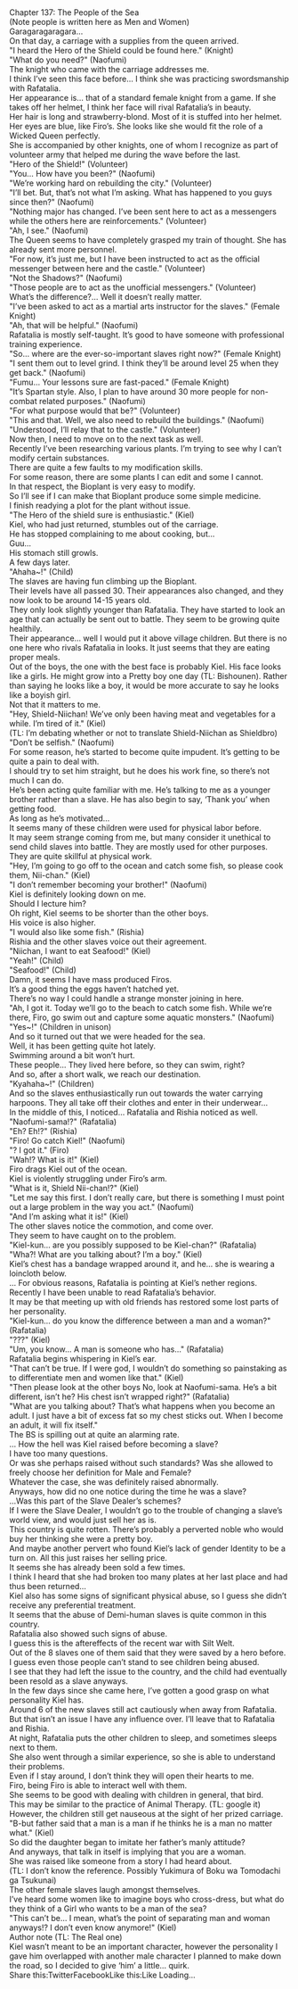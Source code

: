 <br/>
<br/>
Chapter 137: The People of the Sea<br/>
(Note people is written here as Men and Women)<br/>
Garagaragaragara…<br/>
On that day, a carriage with a supplies from the queen arrived.<br/>
"I heard the Hero of the Shield could be found here." (Knight)<br/>
"What do you need?" (Naofumi)<br/>
The knight who came with the carriage addresses me.<br/>
I think I’ve seen this face before… I think she was practicing swordsmanship with Rafatalia.<br/>
Her appearance is… that of a standard female knight from a game. If she takes off her helmet, I think her face will rival Rafatalia’s in beauty.<br/>
Her hair is long and strawberry-blond. Most of it is stuffed into her helmet.<br/>
Her eyes are blue, like Firo’s. She looks like she would fit the role of a Wicked Queen perfectly.<br/>
She is accompanied by other knights, one of whom I recognize as part of volunteer army that helped me during the wave before the last.<br/>
"Hero of the Shield!" (Volunteer)<br/>
"You… How have you been?" (Naofumi)<br/>
"We’re working hard on rebuilding the city." (Volunteer)<br/>
"I’ll bet. But, that’s not what I’m asking. What has happened to you guys since then?" (Naofumi)<br/>
"Nothing major has changed. I’ve been sent here to act as a messengers while the others here are reinforcements." (Volunteer)<br/>
"Ah, I see." (Naofumi)<br/>
The Queen seems to have completely grasped my train of thought. She has already sent more personnel.<br/>
"For now, it’s just me, but I have been instructed to act as the official messenger between here and the castle." (Volunteer)<br/>
"Not the Shadows?" (Naofumi)<br/>
"Those people are to act as the unofficial messengers." (Volunteer)<br/>
What’s the difference?… Well it doesn’t really matter.<br/>
"I’ve been asked to act as a martial arts instructor for the slaves." (Female Knight)<br/>
"Ah, that will be helpful." (Naofumi)<br/>
Rafatalia is mostly self-taught. It’s good to have someone with professional training experience.<br/>
"So… where are the ever-so-important slaves right now?" (Female Knight)<br/>
"I sent them out to level grind. I think they’ll be around level 25 when they get back." (Naofumi)<br/>
"Fumu… Your lessons sure are fast-paced." (Female Knight)<br/>
"It’s Spartan style. Also, I plan to have around 30 more people for non-combat related purposes." (Naofumi)<br/>
"For what purpose would that be?" (Volunteer)<br/>
"This and that. Well, we also need to rebuild the buildings." (Naofumi)<br/>
"Understood, I’ll relay that to the castle." (Volunteer)<br/>
Now then, I need to move on to the next task as well.<br/>
Recently I’ve been researching various plants. I’m trying to see why I can’t modify certain substances.<br/>
There are quite a few faults to my modification skills.<br/>
For some reason, there are some plants I can edit and some I cannot.<br/>
In that respect, the Bioplant is very easy to modify.<br/>
So I’ll see if I can make that Bioplant produce some simple medicine.<br/>
I finish readying a plot for the plant without issue.<br/>
"The Hero of the shield sure is enthusiastic." (Kiel)<br/>
Kiel, who had just returned, stumbles out of the carriage.<br/>
He has stopped complaining to me about cooking, but…<br/>
Guu…<br/>
His stomach still growls.<br/>
A few days later.<br/>
"Ahaha~!" (Child)<br/>
The slaves are having fun climbing up the Bioplant.<br/>
Their levels have all passed 30. Their appearances also changed, and they now look to be around 14-15 years old.<br/>
They only look slightly younger than Rafatalia. They have started to look an age that can actually be sent out to battle. They seem to be growing quite healthily.<br/>
Their appearance… well I would put it above village children. But there is no one here who rivals Rafatalia in looks. It just seems that they are eating proper meals.<br/>
Out of the boys, the one with the best face is probably Kiel. His face looks like a girls. He might grow into a Pretty boy one day (TL: Bishounen). Rather than saying he looks like a boy, it would be more accurate to say he looks like a boyish girl.<br/>
Not that it matters to me.<br/>
"Hey, Shield-Niichan! We’ve only been having meat and vegetables for a while. I’m tired of it." (Kiel)<br/>
(TL: I’m debating whether or not to translate Shield-Niichan as Shieldbro)<br/>
"Don’t be selfish." (Naofumi)<br/>
For some reason, he’s started to become quite impudent. It’s getting to be quite a pain to deal with.<br/>
I should try to set him straight, but he does his work fine, so there’s not much I can do.<br/>
He’s been acting quite familiar with me. He’s talking to me as a younger brother rather than a slave. He has also begin to say, ‘Thank you’ when getting food.<br/>
As long as he’s motivated…<br/>
It seems many of these children were used for physical labor before.<br/>
It may seem strange coming from me, but many consider it unethical to send child slaves into battle. They are mostly used for other purposes.<br/>
They are quite skillful at physical work.<br/>
"Hey, I’m going to go off to the ocean and catch some fish, so please cook them, Nii-chan." (Kiel)<br/>
"I don’t remember becoming your brother!" (Naofumi)<br/>
Kiel is definitely looking down on me.<br/>
Should I lecture him?<br/>
Oh right, Kiel seems to be shorter than the other boys.<br/>
His voice is also higher.<br/>
"I would also like some fish." (Rishia)<br/>
Rishia and the other slaves voice out their agreement.<br/>
"Niichan, I want to eat Seafood!" (Kiel)<br/>
"Yeah!" (Child)<br/>
"Seafood!" (Child)<br/>
Damn, it seems I have mass produced Firos.<br/>
It’s a good thing the eggs haven’t hatched yet.<br/>
There’s no way I could handle a strange monster joining in here.<br/>
"Ah, I got it. Today we’ll go to the beach to catch some fish. While we’re there, Firo, go swim out and capture some aquatic monsters." (Naofumi)<br/>
"Yes~!" (Children in unison)<br/>
And so it turned out that we were headed for the sea.<br/>
Well, it has been getting quite hot lately.<br/>
Swimming around a bit won’t hurt.<br/>
These people… They lived here before, so they can swim, right?<br/>
And so, after a short walk, we reach our destination.<br/>
"Kyahaha~!" (Children)<br/>
And so the slaves enthusiastically run out towards the water carrying harpoons. They all take off their clothes and enter in their underwear…<br/>
In the middle of this, I noticed… Rafatalia and Rishia noticed as well.<br/>
"Naofumi-sama!?" (Rafatalia)<br/>
"Eh? Eh!?" (Rishia)<br/>
"Firo! Go catch Kiel!" (Naofumi)<br/>
"? I got it." (Firo)<br/>
"Wah!? What is it!" (Kiel)<br/>
Firo drags Kiel out of the ocean.<br/>
Kiel is violently struggling under Firo’s arm.<br/>
"What is it, Shield Nii-chan!?" (Kiel)<br/>
"Let me say this first. I don’t really care, but there is something I must point out a large problem in the way you act." (Naofumi)<br/>
"And I’m asking what it is!" (Kiel)<br/>
The other slaves notice the commotion, and come over.<br/>
They seem to have caught on to the problem.<br/>
"Kiel-kun… are you possibly supposed to be Kiel-chan?" (Rafatalia)<br/>
"Wha?! What are you talking about? I’m a boy." (Kiel)<br/>
Kiel’s chest has a bandage wrapped around it, and he… she is wearing a loincloth below.<br/>
… For obvious reasons, Rafatalia is pointing at Kiel’s nether regions.<br/>
Recently I have been unable to read Rafatalia’s behavior.<br/>
It may be that meeting up with old friends has restored some lost parts of her personality.<br/>
"Kiel-kun… do you know the difference between a man and a woman?" (Rafatalia)<br/>
"???" (Kiel)<br/>
"Um, you know… A man is someone who has…" (Rafatalia)<br/>
Rafatalia begins whispering in Kiel’s ear.<br/>
"That can’t be true. If I were god, I wouldn’t do something so painstaking as to differentiate men and women like that." (Kiel)<br/>
"Then please look at the other boys No, look at Naofumi-sama. He’s a bit different, isn’t he? His chest isn’t wrapped right?" (Rafatalia)<br/>
"What are you talking about? That’s what happens when you become an adult. I just have a bit of excess fat so my chest sticks out. When I become an adult, it will fix itself."<br/>
The BS is spilling out at quite an alarming rate.<br/>
… How the hell was Kiel raised before becoming a slave?<br/>
I have too many questions.<br/>
Or was she perhaps raised without such standards? Was she allowed to freely choose her definition for Male and Female?<br/>
Whatever the case, she was definitely raised abnormally.<br/>
Anyways, how did no one notice during the time he was a slave?<br/>
…Was this part of the Slave Dealer’s schemes?<br/>
If I were the Slave Dealer, I wouldn’t go to the trouble of changing a slave’s world view, and would just sell her as is.<br/>
This country is quite rotten. There’s probably a perverted noble who would buy her thinking she were a pretty boy.<br/>
And maybe another pervert who found Kiel’s lack of gender Identity to be a turn on. All this just raises her selling price.<br/>
It seems she has already been sold a few times.<br/>
I think I heard that she had broken too many plates at her last place and had thus been returned…<br/>
Kiel also has some signs of significant physical abuse, so I guess she didn’t receive any preferential treatment.<br/>
It seems that the abuse of Demi-human slaves is quite common in this country.<br/>
Rafatalia also showed such signs of abuse.<br/>
I guess this is the aftereffects of the recent war with Silt Welt.<br/>
Out of the 8 slaves one of them said that they were saved by a hero before.<br/>
I guess even those people can’t stand to see children being abused.<br/>
I see that they had left the issue to the country, and the child had eventually been resold as a slave anyways.<br/>
In the few days since she came here, I’ve gotten a good grasp on what personality Kiel has.<br/>
Around 6 of the new slaves still act cautiously when away from Rafatalia.<br/>
But that isn’t an issue I have any influence over. I’ll leave that to Rafatalia and Rishia.<br/>
At night, Rafatalia puts the other children to sleep, and sometimes sleeps next to them.<br/>
She also went through a similar experience, so she is able to understand their problems.<br/>
Even if I stay around, I don’t think they will open their hearts to me.<br/>
Firo, being Firo is able to interact well with them.<br/>
She seems to be good with dealing with children in general, that bird.<br/>
This may be similar to the practice of Animal Therapy. (TL: google it)<br/>
However, the children still get nauseous at the sight of her prized carriage.<br/>
"B-but father said that a man is a man if he thinks he is a man no matter what." (Kiel)<br/>
So did the daughter began to imitate her father’s manly attitude?<br/>
And anyways, that talk in itself is implying that you are a woman.<br/>
She was raised like someone from a story I had heard about.<br/>
(TL: I don’t know the reference. Possibly Yukimura of Boku wa Tomodachi ga Tsukunai)<br/>
The other female slaves laugh amongst themselves.<br/>
I’ve heard some women like to imagine boys who cross-dress, but what do they think of a Girl who wants to be a man of the sea?<br/>
"This can’t be… I mean, what’s the point of separating man and woman anyways!? I don’t even know anymore!" (Kiel)<br/>
Author note (TL: The Real one)<br/>
Kiel wasn’t meant to be an important character, however the personality I gave him overlapped with another male character I planned to make down the road, so I decided to give ‘him’ a little… quirk.<br/>
Share this:TwitterFacebookLike this:Like Loading... <br/>
